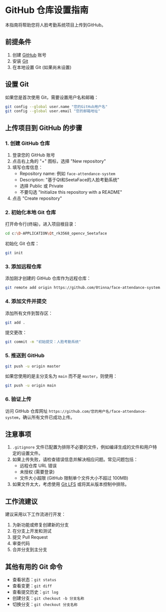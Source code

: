 # GitHub 仓库设置指南

本指南将帮助您将人脸考勤系统项目上传到GitHub。

## 前提条件

1. 创建 [GitHub](https://github.com/) 账号
2. 安装 [Git](https://git-scm.com/downloads)
3. 在本地设置 Git (如果尚未设置)

## 设置 Git

如果您是首次使用 Git，需要设置用户名和邮箱：

```bash
git config --global user.name "您的GitHub用户名"
git config --global user.email "您的邮箱地址"
```

## 上传项目到 GitHub 的步骤

### 1. 创建 GitHub 仓库

1. 登录您的 GitHub 账号
2. 点击右上角的 "+" 图标，选择 "New repository"
3. 填写仓库信息：
   - Repository name: 例如 `face-attendance-system`
   - Description: "基于Qt和SeetaFace的人脸考勤系统"
   - 选择 Public 或 Private
   - 不要勾选 "Initialize this repository with a README"
4. 点击 "Create repository"

### 2. 初始化本地 Git 仓库

打开命令行(终端)，进入项目根目录：

```bash
cd c:\D-APPLICATION\Qt_rk3568_opencv_Seetaface
```

初始化 Git 仓库：

```bash
git init
```

### 3. 添加远程仓库

添加刚才创建的 GitHub 仓库作为远程仓库：

```bash
git remote add origin https://github.com/0tinna/face-attendance-system.git
```

### 4. 添加文件并提交

添加所有文件到暂存区：

```bash
git add .
```

提交更改：

```bash
git commit -m "初始提交：人脸考勤系统"
```

### 5. 推送到 GitHub

```bash
git push -u origin master
```

如果您使用的是主分支名为 `main` 而不是 `master`，则使用：

```bash
git push -u origin main
```

### 6. 验证上传

访问 GitHub 仓库网址 `https://github.com/您的用户名/face-attendance-system`，确认所有文件已成功上传。

## 注意事项

1. `.gitignore` 文件已配置为排除不必要的文件，例如编译生成的文件和用户特定的设置文件。
2. 如果上传失败，请检查错误信息并解决相应问题。常见问题包括：
   - 远程仓库 URL 错误
   - 未授权 (需要登录)
   - 文件大小超限 (GitHub 限制单个文件大小不超过 100MB)
3. 如果文件太大，考虑使用 [Git LFS](https://git-lfs.github.com/) 或将其从版本控制中排除。

## 工作流建议

建议采用以下工作流进行开发：

1. 为新功能或修复创建新的分支
2. 在分支上开发和测试
3. 提交 Pull Request
4. 审查代码
5. 合并分支到主分支

## 其他有用的 Git 命令

- 查看状态：`git status`
- 查看变更：`git diff`
- 查看提交历史：`git log`
- 创建分支：`git checkout -b 分支名称`
- 切换分支：`git checkout 分支名称`
